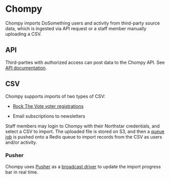 # Chompy

Chompy imports DoSomething users and activity from third-party source data, which is ingested via API request or a staff member manually uploading a CSV.

## API

Third-parties with authorized access can post data to the Chompy API. See [API documentation](https://github.com/DoSomething/chompy/tree/master/docs/endpoints).

## CSV

Chompy supports imports of two types of CSV:

- [Rock The Vote voter registrations](https://github.com/DoSomething/chompy/tree/master/docs/imports#rock-the-vote)

- Email subscriptions to newsletters

Staff members may login to Chompy with their Northstar credentials, and select a CSV to import. The uploaded file is stored on S3, and then a [queue job](https://laravel.com/docs/5.6/queues) is pushed onto a Redis queue to import records from the CSV as users and/or activity.

### Pusher

Chompy uses [Pusher](https://pusher.com/) as a [broadcast driver](https://laravel.com/docs/5.6/broadcasting) to update the import progress bar in real time.
